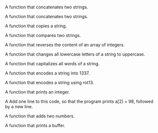 A function that concatenates two strings.

A function that concatenates two strings.

A function that copies a string.

A function that compares two strings.

A function that reverses the content of an array of integers.

A function that changes all lowercase letters of a string to uppercase.

A function that capitalizes all words of a string.

A function that encodes a string into 1337.

A function that encodes a string using rot13.

A function that prints an integer.

A Add one line to this code, so that the program prints a[2] = 98, followed by a new line.

A function that adds two numbers.

A function that prints a buffer.
